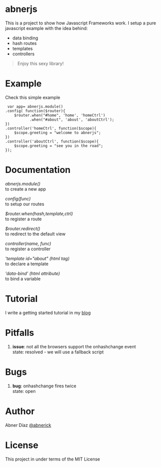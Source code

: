 abnerjs
========================

This is a project to show how Javascript Frameworks work.
I setup a pure javascript example with the idea behind:

* data binding
* hash routes 
* templates
* controllers

> Enjoy this sexy library!

Example
=========
Check this simple example

     var app= abnerjs.module()
	.config( function($router){
		$router.when("#home", 'home', 'homeCtrl')
		       .when("#about", 'about', 'aboutCtrl');
	})
	.controller('homeCtrl', function($scope){
		$scope.greeting = "welcome to abnerjs";
	})
	.controller('aboutCtrl', function($scope){
		$scope.greeting = "see you in the road";
	});

Documentation
==============


*abnerjs.module()*                 
to create a new app 
 
*config(func)*                     
to setup our routes   

*$router.when(hash,template,ctrl)*   
to register a route  

*$router.redirect()*   
to redirect to the default view

*controller(name, func)*        
to register a controller   

*'template id="about" (html tag)*  
to declare a template

*'data-bind' (html attribute)*  
to bind a variable

Tutorial
==============

I write a getting started tutorial in my [blog](http://abnerick.wordpress.com/2014/01/14/getting-started-with-abnerjs/ "Planet")

Pitfalls 
=========

1. **issue**: not all the browsers support the onhashchange event  
state: resolved - we will use a fallback script

Bugs
=========

1. **bug**: onhashchange fires twice  
state: open

Author
=========
Abner Díaz  [@abnerick](https://twitter.com/abnerick "abnerick")

License
=========
This project in under terms of the MIT License
